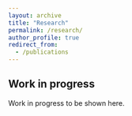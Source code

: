 ```yaml
---
layout: archive
title: "Research"
permalink: /research/
author_profile: true
redirect_from:
  - /publications
---
```


## Work in progress

Work in progress to be shown here.



